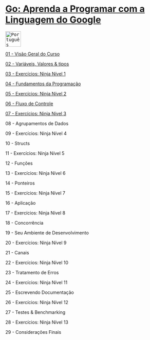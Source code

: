 # [Go: Aprenda a Programar com a Linguagem do Google](https://www.youtube.com/@AprendaGo "YouTube Channel")
<kbd><img title="Português" alt="Português" src="https://cdn.staticaly.com/gh/hjnilsson/country-flags/master/svg/br.svg" width="48"></kbd>

[01 - Visão Geral do Curso](https://www.youtube.com/watch?v=WiGU_ZB-u0w&t=5s)

[02 - Variáveis, Valores & tipos](https://www.youtube.com/watch?v=jXA0O5b-F1g)

[03 - Exercícios: Ninja Nível 1](https://www.youtube.com/watch?v=CvH9fC2eYO8&t=11s)

[04 - Fundamentos da Programação](https://www.youtube.com/watch?v=n7PZo55Wl5A)

[05 - Exercícios: Ninja Nível 2](https://www.youtube.com/watch?v=V9zfX8Yhc9g&t=21s)

[06 - Fluxo de Controle](https://www.youtube.com/watch?v=B5sy5v2dT9Y)

[07 - Exercícios: Ninja Nível 3]()

08 - Agrupamentos de Dados

09 - Exercícios: Ninja Nível 4

10 - Structs

11 - Exercícios: Ninja Nível 5

12 - Funções

13 - Exercícios: Ninja Nível 6

14 - Ponteiros

15 - Exercícios: Ninja Nível 7

16 - Aplicação

17 - Exercícios: Ninja Nível 8

18 - Concorrência

19 - Seu Ambiente de Desenvolvimento

20 - Exercícios: Ninja Nível 9

21 - Canais

22 - Exercícios: Ninja Nível 10

23 - Tratamento de Erros

24 - Exercícios: Ninja Nível 11

25 - Escrevendo Documentação

26 - Exercícios: Ninja Nível 12

27 - Testes & Benchmarking

28 - Exercícios: Ninja Nível 13

29 - Considerações Finais

